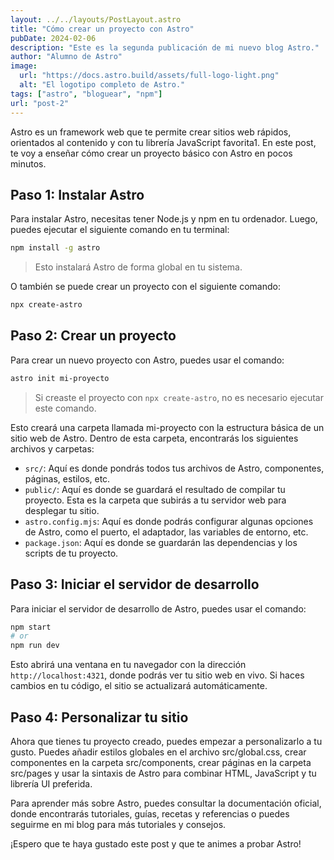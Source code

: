 ```yaml
---
layout: ../../layouts/PostLayout.astro
title: "Cómo crear un proyecto con Astro"
pubDate: 2024-02-06
description: "Este es la segunda publicación de mi nuevo blog Astro."
author: "Alumno de Astro"
image:
  url: "https://docs.astro.build/assets/full-logo-light.png"
  alt: "El logotipo completo de Astro."
tags: ["astro", "bloguear", "npm"]
url: "post-2"
---
```


Astro es un framework web que te permite crear sitios web rápidos, orientados al contenido y con tu librería JavaScript favorita1. En este post, te voy a enseñar cómo crear un proyecto básico con Astro en pocos minutos.

## Paso 1: Instalar Astro

Para instalar Astro, necesitas tener Node.js y npm en tu ordenador. Luego, puedes ejecutar el siguiente comando en tu terminal:

```bash
npm install -g astro
```

> Esto instalará Astro de forma global en tu sistema.

O también se puede crear un proyecto con el siguiente comando:

```bash
npx create-astro
```

## Paso 2: Crear un proyecto

Para crear un nuevo proyecto con Astro, puedes usar el comando:

```bash
astro init mi-proyecto
```

> Si creaste el proyecto con `npx create-astro`, no es necesario ejecutar este comando.

Esto creará una carpeta llamada mi-proyecto con la estructura básica de un sitio web de Astro. Dentro de esta carpeta, encontrarás los siguientes archivos y carpetas:

- `src/`: Aquí es donde pondrás todos tus archivos de Astro, componentes, páginas, estilos, etc.
- `public/`: Aquí es donde se guardará el resultado de compilar tu proyecto. Esta es la carpeta que subirás a tu servidor web para desplegar tu sitio.
- `astro.config.mjs`: Aquí es donde podrás configurar algunas opciones de Astro, como el puerto, el adaptador, las variables de entorno, etc.
- `package.json`: Aquí es donde se guardarán las dependencias y los scripts de tu proyecto.

## Paso 3: Iniciar el servidor de desarrollo

Para iniciar el servidor de desarrollo de Astro, puedes usar el comando:

```bash
npm start
# or
npm run dev
```

Esto abrirá una ventana en tu navegador con la dirección `http://localhost:4321`, donde podrás ver tu sitio web en vivo. Si haces cambios en tu código, el sitio se actualizará automáticamente.

## Paso 4: Personalizar tu sitio

Ahora que tienes tu proyecto creado, puedes empezar a personalizarlo a tu gusto. Puedes añadir estilos globales en el archivo src/global.css, crear componentes en la carpeta src/components, crear páginas en la carpeta src/pages y usar la sintaxis de Astro para combinar HTML, JavaScript y tu librería UI preferida.

Para aprender más sobre Astro, puedes consultar la documentación oficial, donde encontrarás tutoriales, guías, recetas y referencias o puedes seguirme en mi blog para más tutoriales y consejos.

¡Espero que te haya gustado este post y que te animes a probar Astro!
